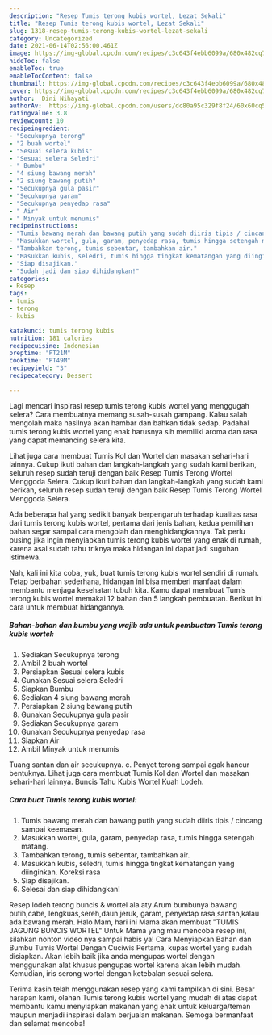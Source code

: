 ```yaml
---
description: "Resep Tumis terong kubis wortel, Lezat Sekali"
title: "Resep Tumis terong kubis wortel, Lezat Sekali"
slug: 1318-resep-tumis-terong-kubis-wortel-lezat-sekali
category: Uncategorized
date: 2021-06-14T02:56:00.461Z
image: https://img-global.cpcdn.com/recipes/c3c643f4ebb6099a/680x482cq70/tumis-terong-kubis-wortel-foto-resep-utama.jpg
hideToc: false
enableToc: true
enableTocContent: false
thumbnail: https://img-global.cpcdn.com/recipes/c3c643f4ebb6099a/680x482cq70/tumis-terong-kubis-wortel-foto-resep-utama.jpg
cover: https://img-global.cpcdn.com/recipes/c3c643f4ebb6099a/680x482cq70/tumis-terong-kubis-wortel-foto-resep-utama.jpg
author:  Dini Nihayati
authorAv:  https://img-global.cpcdn.com/users/dc80a95c329f8f24/60x60cq50/avatar.jpg
ratingvalue: 3.8
reviewcount: 10
recipeingredient:
- "Secukupnya terong"
- "2 buah wortel"
- "Sesuai selera kubis"
- "Sesuai selera Seledri"
- " Bumbu"
- "4 siung bawang merah"
- "2 siung bawang putih"
- "Secukupnya gula pasir"
- "Secukupnya garam"
- "Secukupnya penyedap rasa"
- " Air"
- " Minyak untuk menumis"
recipeinstructions:
- "Tumis bawang merah dan bawang putih yang sudah diiris tipis / cincang sampai keemasan."
- "Masukkan wortel, gula, garam, penyedap rasa, tumis hingga setengah matang."
- "Tambahkan terong, tumis sebentar, tambahkan air."
- "Masukkan kubis, seledri, tumis hingga tingkat kematangan yang diinginkan. Koreksi rasa"
- "Siap disajikan."
- "Sudah jadi dan siap dihidangkan!"
categories:
- Resep
tags:
- tumis
- terong
- kubis

katakunci: tumis terong kubis 
nutrition: 181 calories
recipecuisine: Indonesian
preptime: "PT21M"
cooktime: "PT49M"
recipeyield: "3"
recipecategory: Dessert

---
```



Lagi mencari inspirasi resep tumis terong kubis wortel yang menggugah selera? Cara membuatnya memang susah-susah gampang. Kalau salah mengolah maka hasilnya akan hambar dan bahkan tidak sedap. Padahal tumis terong kubis wortel yang enak harusnya sih memiliki aroma dan rasa yang dapat memancing selera kita.


Lihat juga cara membuat Tumis Kol dan Wortel dan masakan sehari-hari lainnya. Cukup ikuti bahan dan langkah-langkah yang sudah kami berikan, seluruh resep sudah teruji dengan baik Resep Tumis Terong Wortel Menggoda Selera. Cukup ikuti bahan dan langkah-langkah yang sudah kami berikan, seluruh resep sudah teruji dengan baik Resep Tumis Terong Wortel Menggoda Selera.

Ada beberapa hal yang sedikit banyak berpengaruh terhadap kualitas rasa dari tumis terong kubis wortel, pertama dari jenis bahan, kedua pemilihan bahan segar sampai cara mengolah dan menghidangkannya. Tak perlu pusing jika ingin menyiapkan tumis terong kubis wortel yang enak di rumah, karena asal sudah tahu triknya maka hidangan ini dapat jadi suguhan istimewa.


Nah, kali ini kita coba, yuk, buat tumis terong kubis wortel sendiri di rumah. Tetap berbahan sederhana, hidangan ini bisa memberi manfaat dalam membantu menjaga kesehatan tubuh kita. Kamu dapat membuat Tumis terong kubis wortel memakai 12 bahan dan 5 langkah pembuatan. Berikut ini cara untuk membuat hidangannya.

<!--inarticleads1-->

##### Bahan-bahan dan bumbu yang wajib ada untuk pembuatan Tumis terong kubis wortel:

1. Sediakan Secukupnya terong
1. Ambil 2 buah wortel
1. Persiapkan Sesuai selera kubis
1. Gunakan Sesuai selera Seledri
1. Siapkan  Bumbu
1. Sediakan 4 siung bawang merah
1. Persiapkan 2 siung bawang putih
1. Gunakan Secukupnya gula pasir
1. Sediakan Secukupnya garam
1. Gunakan Secukupnya penyedap rasa
1. Siapkan  Air
1. Ambil  Minyak untuk menumis


Tuang santan dan air secukupnya. c. Penyet terong sampai agak hancur bentuknya. Lihat juga cara membuat Tumis Kol dan Wortel dan masakan sehari-hari lainnya. Buncis Tahu Kubis Wortel Kuah Lodeh. 

<!--inarticleads2-->

##### Cara buat Tumis terong kubis wortel:

1. Tumis bawang merah dan bawang putih yang sudah diiris tipis / cincang sampai keemasan.
1. Masukkan wortel, gula, garam, penyedap rasa, tumis hingga setengah matang.
1. Tambahkan terong, tumis sebentar, tambahkan air.
1. Masukkan kubis, seledri, tumis hingga tingkat kematangan yang diinginkan. Koreksi rasa
1. Siap disajikan.
1. Selesai dan siap dihidangkan!

Resep lodeh terong buncis &amp; wortel ala aty Arum bumbunya bawang putih,cabe, lengkuas,sereh,daun jeruk, garam, penyedap rasa,santan,kalau ada bawang merah. Halo Mam, hari ini Mama akan membuat &#34;TUMIS JAGUNG BUNCIS WORTEL&#34; Untuk Mama yang mau mencoba resep ini, silahkan nonton video nya sampai habis ya! Cara Menyiapkan Bahan dan Bumbu Tumis Wortel Dengan Cuciwis Pertama, kupas wortel yang sudah disiapkan. Akan lebih baik jika anda mengupas wortel dengan menggunakan alat khusus pengupas wortel karena akan lebih mudah. Kemudian, iris serong wortel dengan ketebalan sesuai selera. 

Terima kasih telah menggunakan resep yang kami tampilkan di sini. Besar harapan kami, olahan Tumis terong kubis wortel yang mudah di atas dapat membantu kamu menyiapkan makanan yang enak untuk keluarga/teman maupun menjadi inspirasi dalam berjualan makanan. Semoga bermanfaat dan selamat mencoba!
